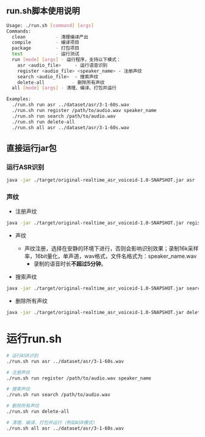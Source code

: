 ## run.sh脚本使用说明
```bash
Usage: ./run.sh [command] [args]
Commands:
  clean           - 清理编译产出
  compile         - 编译项目
  package         - 打包项目
  test            - 运行测试
  run [mode] [args] - 运行程序，支持以下模式：
    asr <audio_file>     - 运行语音识别
    register <audio_file> <speaker_name> - 注册声纹
    search <audio_file>  - 搜索声纹
    delete-all          - 删除所有声纹
  all [mode] [args] - 清理、编译、打包并运行

Examples:
  ./run.sh run asr ../dataset/asr/3-1-60s.wav
  ./run.sh run register /path/to/audio.wav speaker_name
  ./run.sh run search /path/to/audio.wav
  ./run.sh run delete-all
  ./run.sh all asr ../dataset/asr/3-1-60s.wav
```
## 直接运行jar包
### 运行ASR识别
```bash
java -jar ./target/original-realtime_asr_voiceid-1.0-SNAPSHOT.jar asr ../dataset/asr/3-1-60s.wav
```

### 声纹
* 注册声纹
```bash
java -jar ./target/original-realtime_asr_voiceid-1.0-SNAPSHOT.jar register /path/to/audio.wav speaker_name
```
* 声纹
    * 声纹注册，选择在安静的环境下进行，否则会影响识别效果；录制16k采样率，16bit量化，单声道，wav格式，文件名格式为：speaker_name.wav
        * 录制的语音时长**不超过5分钟**。

* 搜索声纹
```bash
java -jar ./target/original-realtime_asr_voiceid-1.0-SNAPSHOT.jar search /path/to/audio.wav
```

* 删除所有声纹
```bash
java -jar ./target/original-realtime_asr_voiceid-1.0-SNAPSHOT.jar delete-all
```

# 运行run.sh
```bash
# 运行ASR识别
./run.sh run asr ../dataset/asr/3-1-60s.wav

# 注册声纹
./run.sh run register /path/to/audio.wav speaker_name

# 搜索声纹
./run.sh run search /path/to/audio.wav

# 删除所有声纹
./run.sh run delete-all

# 清理、编译、打包并运行（例如ASR模式）
./run.sh all asr ../dataset/asr/3-1-60s.wav
```
